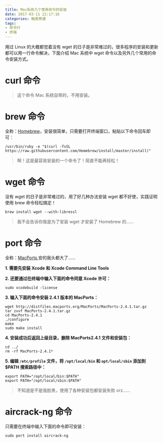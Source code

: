 ```yaml
---
title: Mac系统几个常用命令的安装
date: 2017-03-11 22:17:16
categories: 触类旁通
tags: 
- 命令行
- 终端
---
```


用过 Linux 的大概都觉着没有 wget 的日子是非常难过的，很多程序的安装和更新都可以用一行命令解决，下面介绍 Mac 系统中 wget 命令以及另外几个常用的命令安装方式。

<!-- more -->

# curl 命令
>这个命令 Mac 系统自带的，不用安装。

# brew 命令
全称：[Homebrew][1]，安装很简单，只需要打开终端窗口，粘贴以下命令回车即可：

    /usr/bin/ruby -e "$(curl -fsSL https://raw.githubusercontent.com/Homebrew/install/master/install)"
    
>啊！这是最容易安装的一个命令了！简直不能再轻松！


# wget 命令
没有 wget 的日子是非常难过的，用了好几种办法安装 wget 都不好使，实践证明使用 brew 命令轻松搞定！

    brew install wget --with-libressl

>我不会告诉你我是为了安装 wget 才安装了 Homebrew 的……

# port 命令
全称：[MacPorts][2],安的我头都大了……

**1. 需要先安装 Xcode 和 Xcode Command Line Tools**

**2. 还要通过在终端中输入下面的命令同意 Xcode 许可：**

    sudo xcodebuild -license

**3. 输入下面的命令安装 2.4.1 版本的 MacPorts：**

    wget http://distfiles.macports.org/MacPorts/MacPorts-2.4.1.tar.gz
    tar zxvf MacPorts-2.4.1.tar.gz
    cd MacPorts-2.4.1
    ./configure
    make
    sudo make install
    
**4. 安装成功后返回上级目录，删除 MacPorts2.4.1 文件和安装包：**

    cd ../
    rm -rf MacPorts-2.4.1*    
    
**5. 编辑 `/etc/profile` 文件，将 `/opt/local/bin` 和 `opt/local/sbin` 添加到 $PATH 搜索路径中：**

    export PATH="/opt/local/bin:$PATH"
    export PATH="/opt/local/sbin:$PATH"

>不知道是不是我脸黑，使用了各种安装包都安装失败 orz……


# aircrack-ng 命令

只需要在终端中输入下面的命令即可安装：

    sudo port install aircrack-ng

[1]: https://brew.sh/index_zh-cn.html
[2]: https://www.macports.org/install.php